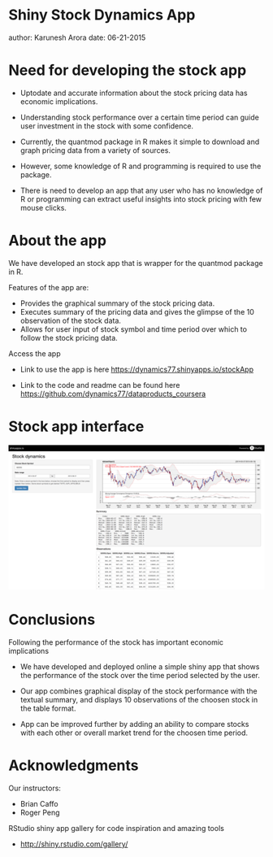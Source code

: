 Shiny Stock Dynamics App
========================================================
author: Karunesh Arora
date: 06-21-2015


Need for developing the stock app
========================================================

- Uptodate and accurate information about the stock pricing data has economic implications.

- Understanding stock performance over a certain time period can guide user investment in the stock with some confidence.

- Currently, the quantmod package in R makes it simple to download and graph pricing data from a variety of sources.

- However, some knowledge of R and programming is required to use the package. 

- There is need to develop an app that any user who has no knowledge of R
or programming can extract useful insights into stock pricing with few mouse clicks.

About the app
========================================================
We have developed an stock app that is wrapper for the quantmod package in R.

Features of the app are:
- Provides the graphical summary of the stock pricing data.
- Executes summary of the pricing data and gives the glimpse of the 10 observation
of the stock data.
- Allows for user input of stock symbol and time period over which to follow the 
stock pricing data.

Access the app

- Link to use the app is here  https://dynamics77.shinyapps.io/stockApp
 
- Link to the code and readme can be found here  https://github.com/dynamics77/dataproducts_coursera

Stock app interface
========================================================

![](./stockapp.png)

Conclusions
========================================================
Following the performance of the stock has important economic implications

- We have developed and deployed online a simple shiny app that shows the performance of the stock over the time period selected by the user.

- Our app combines graphical display of the stock performance with the 
textual summary, and displays 10 observations of the choosen stock in the table format.

- App can be improved further by adding an ability to compare stocks with each other or overall market trend for the choosen time period.


 
Acknowledgments
========================================================
Our instructors:

- Brian Caffo
- Roger Peng

RStudio shiny app gallery for code inspiration and amazing tools

- http://shiny.rstudio.com/gallery/
